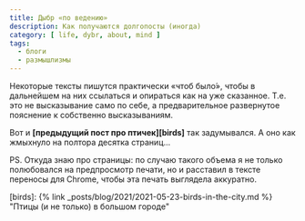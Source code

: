 ```yaml
---
title: Дыбр «по ведению»
description: Как получаются долгопосты (иногда)
category: [ life, dybr, about, mind ]
tags:
  - блоги
  - размышлизмы
---
```

Некоторые тексты пишутся практически «чтоб было́», чтобы в дальнейшем на них ссылаться и опираться как на уже сказанное.
Т.е. это не высказывание само по себе, а предварительное развернутое пояснение к собственно высказываниям.

Вот и **[предыдущий пост про птичек][birds]** так задумывался. А оно как жмыхнуло на полтора десятка страниц...

PS. Откуда знаю про страницы: по случаю такого объема я не только полюбовался на предпросмотр печати, но и расставил в тексте
переносы для Chrome, чтобы эта печать выглядела аккуратно.

[birds]: {% link _posts/blog/2021/2021-05-23-birds-in-the-city.md %} "Птицы (и не только) в большом городе"
